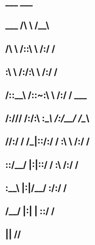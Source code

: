 #                  ___           ___     
#      ___        /\  \         /\__\    
#     /\  \      /::\  \       /:/  /    
#     \:\  \    /:/\:\  \     /:/  /     
#     /::\__\  /::\~\:\  \   /:/  /  ___ 
#  __/:/\/__/ /:/\:\ \:\__\ /:/__/  /\__\
# /\/:/  /    \/_|::\/:/  / \:\  \ /:/  /
# \::/__/        |:|::/  /   \:\  /:/  / 
#  \:\__\        |:|\/__/     \:\/:/  /  
#   \/__/        |:|  |        \::/  /   
#                 \|__|         \/__/ 
